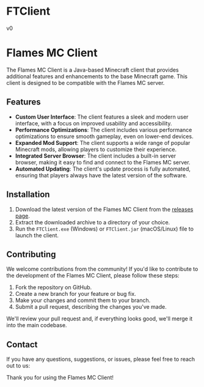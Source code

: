 # FTClient
v0
# Flames MC Client

The Flames MC Client is a Java-based Minecraft client that provides additional features and enhancements to the base Minecraft game. This client is designed to be compatible with the Flames MC server.

## Features

- **Custom User Interface**: The client features a sleek and modern user interface, with a focus on improved usability and accessibility.
- **Performance Optimizations**: The client includes various performance optimizations to ensure smooth gameplay, even on lower-end devices.
- **Expanded Mod Support**: The client supports a wide range of popular Minecraft mods, allowing players to customize their experience.
- **Integrated Server Browser**: The client includes a built-in server browser, making it easy to find and connect to the Flames MC server.
- **Automated Updating**: The client's update process is fully automated, ensuring that players always have the latest version of the software.

## Installation

1. Download the latest version of the Flames MC Client from the [releases page](https://github.com/Catdevzsh/FTClient/releases).
2. Extract the downloaded archive to a directory of your choice.
3. Run the `FTClient.exe` (Windows) or `FTClient.jar` (macOS/Linux) file to launch the client.

## Contributing

We welcome contributions from the community! If you'd like to contribute to the development of the Flames MC Client, please follow these steps:

1. Fork the repository on GitHub.
2. Create a new branch for your feature or bug fix.
3. Make your changes and commit them to your branch.
4. Submit a pull request, describing the changes you've made.

We'll review your pull request and, if everything looks good, we'll merge it into the main codebase.

## Contact

If you have any questions, suggestions, or issues, please feel free to reach out to us:
 
Thank you for using the Flames MC Client!
